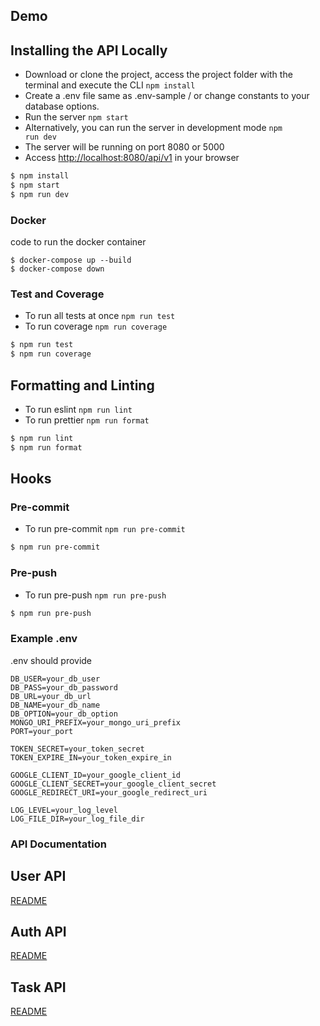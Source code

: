 ## Demo

## Installing the API Locally

- Download or clone the project, access the project folder with the terminal and execute the CLI <code>npm install</code>
- Create a .env file same as .env-sample / or change constants to your database options.
- Run the server <code>npm start</code>
- Alternatively, you can run the server in development mode <code>npm run dev</code>
- The server will be running on port 8080 or 5000
- Access <a href="http://localhost:8080/api/">http://localhost:8080/api/v1</a> in your browser

```bash
$ npm install
$ npm start
$ npm run dev
```

### Docker

code to run the docker container

```code
$ docker-compose up --build
$ docker-compose down
```

### Test and Coverage

- To run all tests at once `npm run test`
- To run coverage `npm run coverage`

```bash
$ npm run test
$ npm run coverage
```

## Formatting and Linting

- To run eslint `npm run lint`
- To run prettier `npm run format`

```bash
$ npm run lint
$ npm run format
```

## Hooks

### Pre-commit

- To run pre-commit `npm run pre-commit`

```bash
$ npm run pre-commit
```

### Pre-push

- To run pre-push `npm run pre-push`

```bash
$ npm run pre-push
```

### Example .env

.env should provide

    DB_USER=your_db_user
    DB_PASS=your_db_password
    DB_URL=your_db_url
    DB_NAME=your_db_name
    DB_OPTION=your_db_option
    MONGO_URI_PREFIX=your_mongo_uri_prefix
    PORT=your_port

    TOKEN_SECRET=your_token_secret
    TOKEN_EXPIRE_IN=your_token_expire_in

    GOOGLE_CLIENT_ID=your_google_client_id
    GOOGLE_CLIENT_SECRET=your_google_client_secret
    GOOGLE_REDIRECT_URI=your_google_redirect_uri

    LOG_LEVEL=your_log_level
    LOG_FILE_DIR=your_log_file_dir

### API Documentation

## User API

[README](docs/user.md)

## Auth API

[README](docs/auth.md)

## Task API

[README](docs/task.md)
